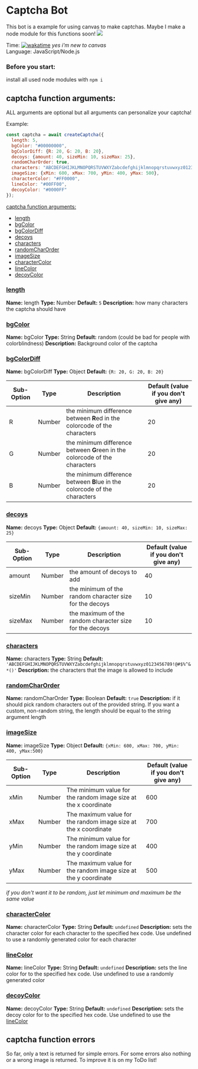 # Captcha Bot
This bot is a example for using canvas to make captchas. Maybe I make a node module for this functions soon!
![](https://cdn.discordapp.com/attachments/679392991533858858/964546316585824346/captcha.png)

Time: [![wakatime](https://wakatime.com/badge/user/6dcad35f-5e14-44f1-8e50-62062cfd7011/project/03effdb2-1415-4f41-8a8c-5463d1abdf40.svg)](https://wakatime.com/@Funty) *yes i'm new to canvas*  
Language: JavaScript/Node.js

### Before you start:
install all used node modules with ``npm i``

## captcha function arguments:
ALL arguments are optional but all arguments can personalize your captcha!    
  
Example:  
```js
const captcha = await createCaptcha({
  length: 5,
  bgColor: "#00000000",
  bgColorDiff: {R: 20, G: 20, B: 20},
  decoys: {amount: 40, sizeMin: 10, sizeMax: 25},
  randomCharOrder: true,
  characters: "ABCDEFGHIJKLMNOPQRSTUVWXYZabcdefghijklmnopqrstuvwxyz0123456789!@#$%^&*()",
  imageSize: {xMin: 600, xMax: 700, yMin: 400, yMax: 500},
  characterColor: "#FF0000",
  lineColor: "#00FF00",
  decoyColor: "#0000FF"
});
```

[captcha function arguments:](#captcha-function-arguments)
  * [length](#length)
  * [bgColor](#bgColor)
  * [bgColorDiff](#bgColorDiff)
  * [decoys](#decoys)
  * [characters](#characters)
  * [randomCharOrder](#randomCharOrder)
  * [imageSize](#imageSize)
  * [characterColor](#characterColor)
  * [lineColor](#lineColor)
  * [decoyColor](#decoyColor)

### <ins>length</ins>
**Name:** length
**Type:** Number
**Default:** ``5``
**Description:** how many characters the captcha should have

### <ins>bgColor</ins>
**Name:** bgColor
**Type:** String
**Default:** random (could be bad for people with colorblindness)
**Description:** Background color of the captcha

### <ins>bgColorDiff</ins>
**Name:** bgColorDiff
**Type:** Object
**Default:** ``{R: 20, G: 20, B: 20}``

| Sub-Option | Type   | Description                                                                  | Default (value if you don't give any) |
| ---------- | ------ | ---------------------------------------------------------------------------- | ------------------------------------- |
| R          | Number | the minimum difference between **R**ed in the colorcode of the characters   | 20                                    |
| G          | Number | the minimum difference between **G**reen in the colorcode of the characters | 20                                    |
| B          | Number | the minimum difference between **B**lue in the colorcode of the characters  | 20                                    |

### <ins>decoys</ins>
**Name:** decoys
**Type:** Object
**Default:** ``{amount: 40, sizeMin: 10, sizeMax: 25}``

| Sub-Option | Type   | Description                                             | Default (value if you don't give any) |
| ---------- | ------ | ------------------------------------------------------- | ------------------------------------- |
| amount     | Number | the amount of decoys to add                             | 40                                    |
| sizeMin    | Number | the minimum of the random character size for the decoys | 10                                    |
| sizeMax    | Number | the maximum of the random character size for the decoys | 10                                    |

### <ins>characters</ins>
**Name:** characters
**Type:** String
**Default:** ``'ABCDEFGHIJKLMNOPQRSTUVWXYZabcdefghijklmnopqrstuvwxyz0123456789!@#$%^&*()'``
**Description:** the characters that the image is allowed to include

### <ins>randomCharOrder</ins>
**Name:** randomCharOrder
**Type:** Boolean
**Default:** ``true``
**Description:** if it should pick random characters out of the provided string. If you want a custom, non-random string, the length should be equal to the string argument length

### <ins>imageSize</ins>
**Name:** imageSize
**Type:** Object
**Default:** ``{xMin: 600, xMax: 700, yMin: 400, yMax:500}``  

| Sub-Option | Type   | Description                                                     | Default (value if you don't give any) |
| ---------- | ------ | --------------------------------------------------------------- | ------------------------------------- |
| xMin       | Number | The minimum value for the random image size at the x coordinate | 600                                   |
| xMax       | Number | The maximum value for the random image size at the x coordinate | 700                                   |
| yMin       | Number | The minimum value for the random image size at the y coordinate | 400                                   |
| yMax       | Number | The maximum value for the random image size at the y coordinate | 500                                   |

_if you don't want it to be random, just let minimum and maximum be the same value_

### <ins>characterColor</ins>
**Name:** characterColor
**Type:** String
**Default:** ``undefined``
**Description:** sets the character color for each character to the specified hex code. Use undefined to use a randomly generated color for each character

### <ins>lineColor</ins>
**Name:** lineColor
**Type:** String
**Default:** ``undefined``
**Description:** sets the line color for to the specified hex code. Use undefined to use a randomly generated color

### <ins>decoyColor</ins>
**Name:** decoyColor
**Type:** String
**Default:** ``undefined``
**Description:** sets the decoy color for to the specified hex code. Use undefined to use the [lineColor](#lineColor)

## captcha function errors
So far, only a text is returned for simple errors. For some errors also nothing or a wrong image is returned. To improve it is on my ToDo list!

